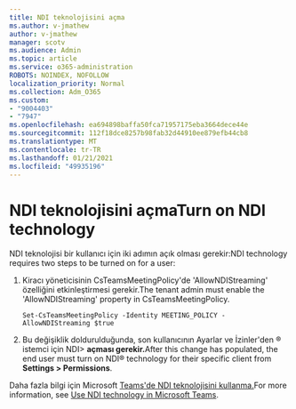 ```yaml
---
title: NDI teknolojisini açma
ms.author: v-jmathew
author: v-jmathew
manager: scotv
ms.audience: Admin
ms.topic: article
ms.service: o365-administration
ROBOTS: NOINDEX, NOFOLLOW
localization_priority: Normal
ms.collection: Adm_O365
ms.custom:
- "9004403"
- "7947"
ms.openlocfilehash: ea694898baffa50fca71957175eba3664dece44e
ms.sourcegitcommit: 112f18dce8257b98fab32d44910ee879efb44cb8
ms.translationtype: MT
ms.contentlocale: tr-TR
ms.lasthandoff: 01/21/2021
ms.locfileid: "49935196"
---
```

# <a name="turn-on-ndi-technology"></a><span data-ttu-id="3b4f1-102">NDI teknolojisini açma</span><span class="sxs-lookup"><span data-stu-id="3b4f1-102">Turn on NDI technology</span></span>

<span data-ttu-id="3b4f1-103">NDI teknolojisi bir kullanıcı için iki adımın açık olması gerekir:</span><span class="sxs-lookup"><span data-stu-id="3b4f1-103">NDI technology requires two steps to be turned on for a user:</span></span>

1. <span data-ttu-id="3b4f1-104">Kiracı yöneticisinin CsTeamsMeetingPolicy'de 'AllowNDIStreaming' özelliğini etkinleştirmesi gerekir.</span><span class="sxs-lookup"><span data-stu-id="3b4f1-104">The tenant admin must enable the 'AllowNDIStreaming' property in CsTeamsMeetingPolicy.</span></span>

    `Set-CsTeamsMeetingPolicy -Identity MEETING_POLICY -AllowNDIStreaming $true`

2. <span data-ttu-id="3b4f1-105">Bu değişiklik doldurulduğunda, son kullanıcının Ayarlar ve İzinler'den ® istemci için NDI> **açması gerekir.**</span><span class="sxs-lookup"><span data-stu-id="3b4f1-105">After this change has populated, the end user must turn on NDI® technology for their specific client from **Settings > Permissions**.</span></span>

<span data-ttu-id="3b4f1-106">Daha fazla bilgi için Microsoft [Teams'de NDI teknolojisini kullanma.](https://docs.microsoft.com/microsoftteams/use-ndi-in-meetings)</span><span class="sxs-lookup"><span data-stu-id="3b4f1-106">For more information, see [Use NDI technology in Microsoft Teams](https://docs.microsoft.com/microsoftteams/use-ndi-in-meetings).</span></span>
